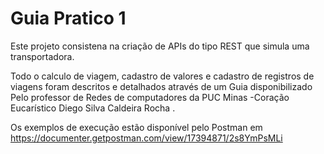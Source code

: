 # Guia Pratico 1
Este projeto consistena na criação de APIs do tipo REST que simula uma transportadora.

Todo o calculo de viagem, cadastro de valores e cadastro de registros de viagens foram descritos e detalhados através de um Guia disponibilizado Pelo professor de Redes de computadores da PUC Minas -Coração Eucarístico Diego Silva Caldeira Rocha .

Os exemplos de execução estão disponível pelo Postman em https://documenter.getpostman.com/view/17394871/2s8YmPsMLi